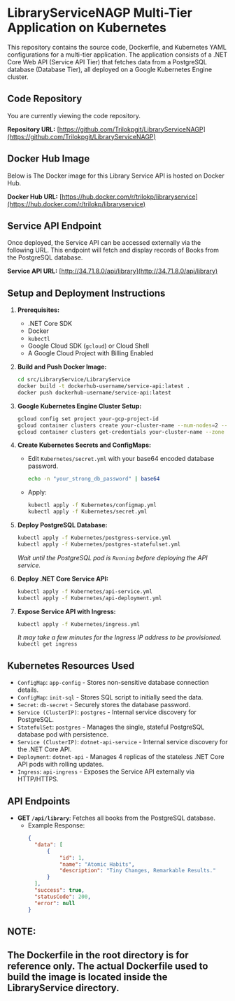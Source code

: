 # LibraryServiceNAGP Multi-Tier Application on Kubernetes

This repository contains the source code, Dockerfile, and Kubernetes YAML configurations for a multi-tier application. The application consists of a .NET Core Web API (Service API Tier) that fetches data from a PostgreSQL database (Database Tier), all deployed on a Google Kubernetes Engine cluster.

## Code Repository

You are currently viewing the code repository.

**Repository URL:** [https://github.com/Trilokpgit/LibraryServiceNAGP](https://github.com/Trilokpgit/LibraryServiceNAGP)

## Docker Hub Image

Below is The Docker image for this Library Service API is hosted on Docker Hub.

**Docker Hub URL:** [https://hub.docker.com/r/trilokp/libraryservice](https://hub.docker.com/r/trilokp/libraryservice)

## Service API Endpoint

Once deployed, the Service API can be accessed externally via the following URL. This endpoint will fetch and display records of Books from the PostgreSQL database.

**Service API URL:** [http://34.71.8.0/api/library](http://34.71.8.0/api/library)

## Setup and Deployment Instructions

1.  **Prerequisites:**
    * .NET Core SDK
    * Docker
    * `kubectl`
    * Google Cloud SDK (`gcloud`) or Cloud Shell
    * A Google Cloud Project with Billing Enabled

2.  **Build and Push Docker Image:**
    ```bash
    cd src/LibraryService/LibraryService
    docker build -t dockerhub-username/service-api:latest .
    docker push dockerhub-username/service-api:latest
    ```
  
3.  **Google Kubernetes Engine Cluster Setup:**
    ```bash
    gcloud config set project your-gcp-project-id
    gcloud container clusters create your-cluster-name --num-nodes=2 --zone your-zone
    gcloud container clusters get-credentials your-cluster-name --zone your-zone
    ```

4.  **Create Kubernetes Secrets and ConfigMaps:**
    * Edit `Kubernetes/secret.yml` with your base64 encoded database password.
        ```bash
        echo -n "your_strong_db_password" | base64
        ```
    * Apply:
        ```bash
        kubectl apply -f Kubernetes/configmap.yml
        kubectl apply -f Kubernetes/secret.yml
        ```

5.  **Deploy PostgreSQL Database:**
    ```bash
    kubectl apply -f Kubernetes/postgress-service.yml
    kubectl apply -f Kubernetes/postgres-statefulset.yml
    ```
    *Wait until the PostgreSQL pod is `Running` before deploying the API service.*

6.  **Deploy .NET Core Service API:**
    ```bash
    kubectl apply -f Kubernetes/api-service.yml
    kubectl apply -f Kubernetes/api-deployment.yml
    ```

7.  **Expose Service API with Ingress:**
    ```bash
    kubectl apply -f Kubernetes/ingress.yml
    ```
    *It may take a few minutes for the Ingress IP address to be provisioned.*
    `kubectl get ingress`

## Kubernetes Resources Used

* `ConfigMap`: `app-config` - Stores non-sensitive database connection details.
* `ConfigMap`: `init-sql` - Stores SQL script to initially seed the data.
* `Secret`: `db-secret` - Securely stores the database password.
* `Service (ClusterIP)`: `postgres` - Internal service discovery for PostgreSQL.
* `StatefulSet`: `postgres` - Manages the single, stateful PostgreSQL database pod with persistence.
* `Service (ClusterIP)`: `dotnet-api-service` - Internal service discovery for the .NET Core API.
* `Deployment`: `dotnet-api` - Manages 4 replicas of the stateless .NET Core API pods with rolling updates.
* `Ingress`: `api-ingress` - Exposes the Service API externally via HTTP/HTTPS.

## API Endpoints

* **GET `/api/library`**: Fetches all books from the PostgreSQL database.
    * Example Response:
        ```json
        {
          "data": [
              {
                  "id": 1,
                  "name": "Atomic Habits",
                  "description": "Tiny Changes, Remarkable Results."
              }
          ],
          "success": true,
          "statusCode": 200,
          "error": null
        }
        ```

## NOTE:
The Dockerfile in the root directory is for reference only. The actual Dockerfile used to build the image is located inside the LibraryService directory.
---




